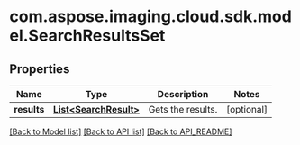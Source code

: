 
# com.aspose.imaging.cloud.sdk.model.SearchResultsSet

## Properties
Name | Type | Description | Notes
------------ | ------------- | ------------- | -------------
**results** | [**List&lt;SearchResult&gt;**](SearchResult.md) | Gets the results. |  [optional]


[[Back to Model list]](API_README.md#documentation-for-models) [[Back to API list]](API_README.md#documentation-for-api-endpoints) [[Back to API_README]](API_README.md)

